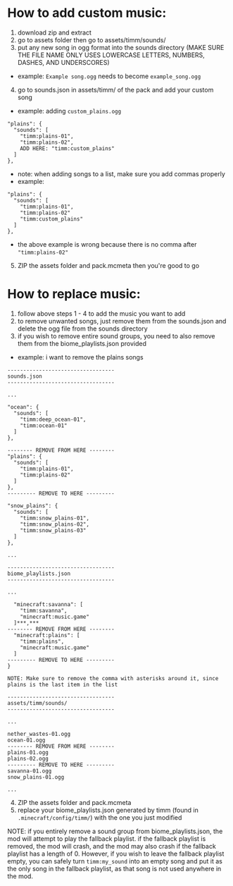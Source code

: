 # How to add custom music:

1. download zip and extract
2. go to assets folder then go to assets/timm/sounds/
3. put any new song in ogg format into the sounds directory (MAKE SURE THE FILE NAME ONLY USES LOWERCASE LETTERS, NUMBERS, DASHES, AND UNDERSCORES)
  - example: `Example song.ogg` needs to become `example_song.ogg`
4. go to sounds.json in assets/timm/ of the pack and add your custom song
  - example: adding `custom_plains.ogg`
  ```
  "plains": {
    "sounds": [
      "timm:plains-01",
      "timm:plains-02",
      ADD HERE: "timm:custom_plains"
    ]
  },
  ```
  - note: when adding songs to a list, make sure you add commas properly
  - example:
  ```
  "plains": {
    "sounds": [
      "timm:plains-01",
      "timm:plains-02"
      "timm:custom_plains"
    ]
  },
  ```
  - the above example is wrong because there is no comma after `"timm:plains-02"`
5. ZIP the assets folder and pack.mcmeta then you're good to go

# How to replace music:

1. follow above steps 1 - 4 to add the music you want to add
2. to remove unwanted songs, just remove them from the sounds.json and delete the ogg file from the sounds directory
3. if you wish to remove entire sound groups, you need to also remove them from the biome_playlists.json provided
  - example: i want to remove the plains songs
  ```
  ----------------------------------
  sounds.json
  ----------------------------------
  
  ...

  "ocean": {
    "sounds": [
      "timm:deep_ocean-01",
      "timm:ocean-01"
    ]
  },

  -------- REMOVE FROM HERE --------
  "plains": {
    "sounds": [
      "timm:plains-01",
      "timm:plains-02"
    ]
  },
  --------- REMOVE TO HERE ---------

  "snow_plains": {
    "sounds": [
      "timm:snow_plains-01",
      "timm:snow_plains-02",
      "timm:snow_plains-03"
    ]
  },

  ...

  ```

  ```
  ----------------------------------
  biome_playlists.json
  ----------------------------------
  
  ...

    "minecraft:savanna": [
      "timm:savanna",
      "minecraft:music.game"
    ]***,***
  -------- REMOVE FROM HERE --------
    "minecraft:plains": [
      "timm:plains",
      "minecraft:music.game"
    ]
  --------- REMOVE TO HERE ---------
  }

  NOTE: Make sure to remove the comma with asterisks around it, since plains is the last item in the list
  ```

  ```
  ----------------------------------
  assets/timm/sounds/
  ----------------------------------
  
  ...

  nether_wastes-01.ogg
  ocean-01.ogg
  -------- REMOVE FROM HERE --------
  plains-01.ogg
  plains-02.ogg
  --------- REMOVE TO HERE ---------
  savanna-01.ogg
  snow_plains-01.ogg

  ...

  ```

4. ZIP the assets folder and pack.mcmeta
5. replace your biome_playlists.json generated by timm (found in `.minecraft/config/timm/`) with the one you just modified

NOTE: if you entirely remove a sound group from biome_playlists.json, the mod will attempt to play the fallback playlist. if the fallback playlist is removed, the mod will crash, and the mod may also crash if the fallback playlist has a length of 0. However, if you wish to leave the fallback playlist empty, you can safely turn `timm:my_sound` into an empty song and put it as the only song in the fallback playlist, as that song is not used anywhere in the mod.
